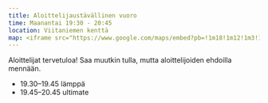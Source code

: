 ```yaml
---
title: Aloittelijaustävällinen vuoro
time: Maanantai 19:30 - 20:45
location: Viitaniemen kenttä
map: <iframe src="https://www.google.com/maps/embed?pb=!1m18!1m12!1m3!1d985.2832486745539!2d25.73130604603538!3d62.24834800389265!2m3!1f0!2f0!3f0!3m2!1i1024!2i768!4f13.1!3m3!1m2!1s0x46857439493f3dcf%3A0x831a9d6951556837!2sViitaniemen%20kentt%C3%A4!5e0!3m2!1sen!2sfi!4v1713800156973!5m2!1sen!2sfi" width="600" height="450" style="border:0;" allowfullscreen="" loading="lazy" referrerpolicy="no-referrer-when-downgrade"></iframe>
---
```

Aloittelijat tervetuloa! Saa muutkin tulla, mutta aloittelijoiden ehdoilla mennään.

- 19.30–19.45 lämppä
- 19.45–20.45 ultimate
